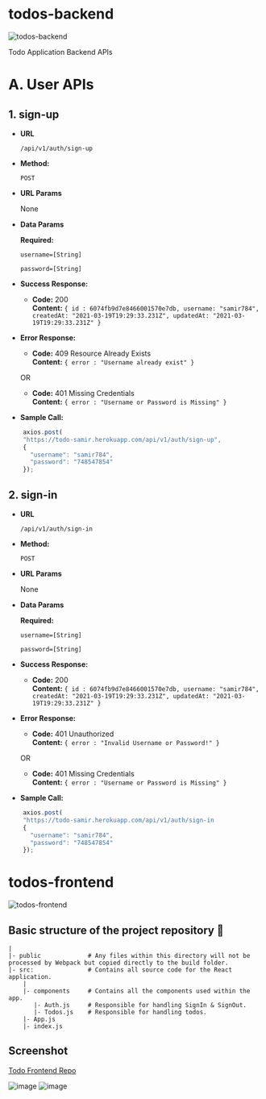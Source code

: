 # todos-backend
![todos-backend](https://socialify.git.ci/samir-0711/todos-backend/image?forks=1&issues=1&language=1&owner=1&pulls=1&stargazers=1&theme=Dark)

Todo Application Backend APIs
# A. User APIs

## 1. sign-up

* **URL**

  `/api/v1/auth/sign-up`

* **Method:**

  `POST`
  
*  **URL Params**

   None

* **Data Params**

  **Required:**
 
   `username=[String]`
   
   `password=[String]`

* **Success Response:**

  * **Code:** 200 <br />
    **Content:** `{ id : 6074fb9d7e8466001570e7db, username: "samir784", createdAt: "2021-03-19T19:29:33.231Z", updatedAt: "2021-03-19T19:29:33.231Z" }`
 
* **Error Response:**

  * **Code:** 409 Resource Already Exists <br />
    **Content:** `{ error : "Username already exist" }`

  OR

  * **Code:** 401 Missing Credentials <br />
    **Content:** `{ error : "Username or Password is Missing" }`

* **Sample Call:**

```javascript
    axios.post(
    "https://todo-samir.herokuapp.com/api/v1/auth/sign-up",
    {
      "username": "samir784",
      "password": "748547854"
    });
  ```
  
## 2. sign-in

* **URL**

  `/api/v1/auth/sign-in`

* **Method:**

  `POST`
  
*  **URL Params**

   None

* **Data Params**

  **Required:**
 
   `username=[String]`
   
   `password=[String]`

* **Success Response:**

  * **Code:** 200 <br />
    **Content:** `{ id : 6074fb9d7e8466001570e7db, username: "samir784", createdAt: "2021-03-19T19:29:33.231Z", updatedAt: "2021-03-19T19:29:33.231Z" }`
 
* **Error Response:**

  * **Code:** 401 Unauthorized <br />
    **Content:** `{ error : "Invalid Username or Password!" }`

  OR

  * **Code:** 401 Missing Credentials <br />
    **Content:** `{ error : "Username or Password is Missing" }`

* **Sample Call:**

```javascript
    axios.post(
    "https://todo-samir.herokuapp.com/api/v1/auth/sign-in
    {
      "username": "samir784",
      "password": "748547854"
    });
  ```

# todos-frontend
![todos-frontend](https://socialify.git.ci/samir-0711/todos-frontend/image?forks=1&issues=1&language=1&owner=1&pulls=1&stargazers=1&theme=Dark)

## Basic structure of the project repository 📂

```terminal
|
|- public             # Any files within this directory will not be processed by Webpack but copied directly to the build folder.
|- src:               # Contains all source code for the React application.
    |
    |- components     # Contains all the components used within the app.
       |- Auth.js     # Responsible for handling SignIn & SignOut.
       |- Todos.js    # Responsible for handling todos.
    |- App.js
    |- index.js
```

## Screenshot
[Todo Frontend Repo](https://github.com/samir-0711/todos-frontend)

![image](https://user-images.githubusercontent.com/68433936/125142496-85d86600-e135-11eb-9101-5ef10a644439.png)
![image](https://user-images.githubusercontent.com/68433936/125142576-b3bdaa80-e135-11eb-9b9b-f3449c9a1771.png)

